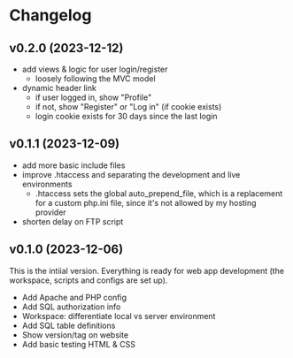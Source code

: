 # Changelog


## v0.2.0 (2023-12-12)

- add views & logic for user login/register
  - loosely following the MVC model
- dynamic header link
  - if user logged in, show "Profile"
  - if not, show "Register" or "Log in" (if cookie exists)
  - login cookie exists for 30 days since the last login

## v0.1.1 (2023-12-09)

- add more basic include files
- improve .htaccess and separating the development and live environments
    - .htaccess sets the global auto_prepend_file, which is a replacement for 
      a custom php.ini file, since it's not allowed by my hosting provider
- shorten delay on FTP script


## v0.1.0 (2023-12-06)


This is the intiial version. Everything is ready for web app development (the 
workspace, scripts and configs are set up).

- Add Apache and PHP config
- Add SQL authorization info
- Workspace: differentiate local vs server environment
- Add SQL table definitions
- Show version/tag on website
- Add basic testing HTML & CSS
